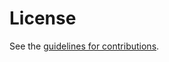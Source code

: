 # License

See the
[guidelines for contributions](https://github.com/jackmygreat/mydraft/blob/main/CONTRIBUTING.md).
